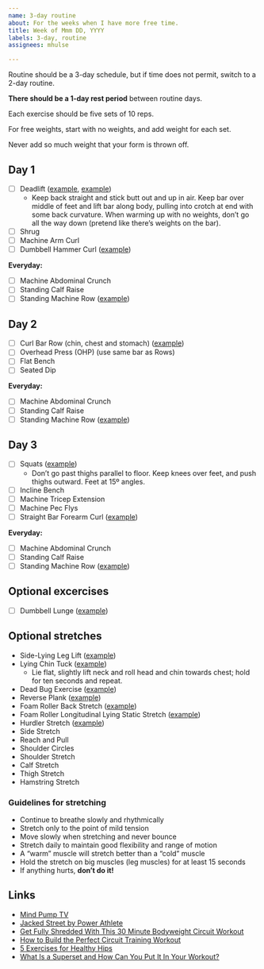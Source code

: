 ```yaml
---
name: 3-day routine
about: For the weeks when I have more free time.
title: Week of Mmm DD, YYYY
labels: 3-day, routine
assignees: mhulse

---
```


Routine should be a 3-day schedule, but if time does not permit, switch to a 2-day routine.

**There should be a 1-day rest period** between routine days.

Each exercise should be five sets of 10 reps.

For free weights, start with no weights, and add weight for each set.

Never add so much weight that your form is thrown off.

## Day 1

- [ ] Deadlift ([example](https://youtu.be/op9kVnSso6Q), [example](https://youtu.be/ytGaGIn3SjE))
    - Keep back straight and stick butt out and up in air. Keep bar over middle of feet and lift bar along body, pulling into crotch at end with some back curvature. When warming up with no weights, don’t go all the way down (pretend like there’s weights on the bar).
- [ ] Shrug
- [ ] Machine Arm Curl
- [ ] Dumbbell Hammer Curl ([example](https://youtu.be/zC3nLlEvin4))

**Everyday:**

- [ ] Machine Abdominal Crunch
- [ ] Standing Calf Raise
- [ ] Standing Machine Row ([example](https://youtu.be/9WqYx0E4Lbc))

## Day 2

- [ ] Curl Bar Row (chin, chest and stomach) ([example](https://youtu.be/QzV1MCcWBsA))
- [ ] Overhead Press (OHP) (use same bar as Rows)
- [ ] Flat Bench
- [ ] Seated Dip

**Everyday:**

- [ ] Machine Abdominal Crunch
- [ ] Standing Calf Raise
- [ ] Standing Machine Row ([example](https://youtu.be/9WqYx0E4Lbc))

## Day 3

- [ ] Squats ([example](https://youtu.be/MVMNk0HiTMg))
    - Don’t go past thighs parallel to floor. Keep knees over feet, and push thighs outward. Feet at 15º angles.
- [ ] Incline Bench
- [ ] Machine Tricep Extension
- [ ] Machine Pec Flys
- [ ] Straight Bar Forearm Curl ([example](https://youtu.be/jCjrLiXyiv8))

**Everyday:**

- [ ] Machine Abdominal Crunch
- [ ] Standing Calf Raise
- [ ] Standing Machine Row ([example](https://youtu.be/9WqYx0E4Lbc))

## Optional excercises

- [ ] Dumbbell Lunge ([example](https://youtu.be/D7KaRcUTQeE?t=15))

## Optional stretches

- Side-Lying Leg Lift ([example](https://www.youtube.com/watch?v=jgh6sGwtTwk))
- Lying Chin Tuck ([example](https://www.youtube.com/watch?v=55SerJvGbV4))
    - Lie flat, slightly lift neck and roll head and chin towards chest; hold for ten seconds and repeat.
- Dead Bug Exercise ([example](https://www.youtube.com/watch?v=2MdnSrFrks0))
- Reverse Plank ([example](https://youtu.be/ZyWEXjdAGCQ?t=369))
- Foam Roller Back Stretch ([example](https://youtu.be/X7hmiv-cw2M?t=33))
- Foam Roller Longitudinal Lying Static Stretch ([example](https://youtu.be/ykVAqrhRaOo))
- Hurdler Stretch ([example](https://youtu.be/RTE5TqkcIYQ?t=44))
- Side Stretch
- Reach and Pull
- Shoulder Circles
- Shoulder Stretch
- Calf Stretch
- Thigh Stretch
- Hamstring Stretch

### Guidelines for stretching

- Continue to breathe slowly and rhythmically
- Stretch only to the point of mild tension
- Move slowly when stretching and never bounce
- Stretch daily to maintain good flexibility and range of motion
- A “warm” muscle will stretch better than a “cold” muscle
- Hold the stretch on big muscles (leg muscles) for at least 15 seconds
- If anything hurts, **don’t do it!**

## Links

- [Mind Pump TV](https://www.youtube.com/channel/UChVak8_IyuqcErdf_jQUOHA)
- [Jacked Street by Power Athlete](https://marketplace.trainheroic.com/#/team/Welbourn-Team-1430446861)
- [Get Fully Shredded With This 30 Minute Bodyweight Circuit Workout](https://www.menshealth.com/fitness/a28451088/bodyweight-fat-burning-workout/)
- [How to Build the Perfect Circuit Training Workout](https://www.shape.com/fitness/workouts/how-build-perfect-circuit-workout)
- [5 Exercises for Healthy Hips](https://www.verywellhealth.com/exercises-for-healthy-hips-2696613)
- [What Is a Superset and How Can You Put It In Your Workout?](https://www.shape.com/fitness/tips/superset-definition-superset-workout)
